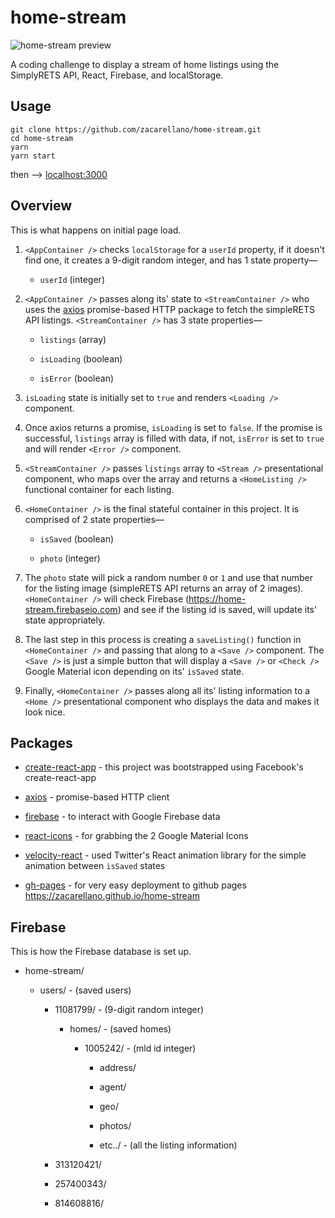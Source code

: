 # home-stream

![home-stream preview](https://zac.codes/img/other/home-stream_preview.png)

A coding challenge to display a stream of home listings using the SimplyRETS API, React, Firebase, and localStorage.

## Usage
```
git clone https://github.com/zacarellano/home-stream.git
cd home-stream
yarn
yarn start
```

then --> [localhost:3000](http://localhost:3000)

## Overview

This is what happens on initial page load.

1. `<AppContainer />` checks `localStorage` for a `userId` property, if it doesn't find one, it creates a 9-digit random integer, and has 1 state property—

    - `userId` (integer)


2. `<AppContainer />` passes along its' state to `<StreamContainer />` who uses the [axios](https://github.com/mzabriskie/axios) promise-based HTTP package to fetch the simpleRETS API listings. `<StreamContainer />` has 3 state properties—
    - `listings` (array)

    - `isLoading` (boolean)

    - `isError` (boolean)

3. `isLoading` state is initially set to `true` and renders `<Loading />` component.

4. Once axios returns a promise, `isLoading` is set to `false`. If the promise is successful, `listings` array is filled with data, if not, `isError` is set to `true` and will render `<Error />` component.

5. `<StreamContainer />` passes `listings` array to `<Stream />` presentational component, who maps over the array and returns a `<HomeListing />` functional container for each listing.

6. `<HomeContainer />` is the final stateful container in this project. It is comprised of 2 state properties—

    - `isSaved` (boolean)

    - `photo` (integer)

7. The `photo` state will pick a random number `0` or `1` and use that number for the listing image (simpleRETS API returns an array of 2 images). `<HomeContainer />` will check Firebase (https://home-stream.firebaseio.com) and see if the listing id is saved, will update its' state appropriately.

8. The last step in this process is creating a `saveListing()` function in `<HomeContainer />` and passing that along to a `<Save />` component. The `<Save />` is just a simple button that will display a `<Save />` or `<Check />` Google Material icon depending on its' `isSaved` state.

9. Finally, `<HomeContainer />` passes along all its' listing information to a `<Home />` presentational component who displays the data and makes it look nice.


## Packages

- [create-react-app](https://github.com/facebookincubator/create-react-app) - this project was bootstrapped using Facebook's create-react-app

- [axios](https://github.com/mzabriskie/axios) - promise-based HTTP client

- [firebase](https://github.com/firebase/) - to interact with Google Firebase data

- [react-icons](https://github.com/gorangajic/react-icons) - for grabbing the 2 Google Material Icons

- [velocity-react](https://github.com/twitter-fabric/velocity-react) - used Twitter's React animation library for the simple animation between `isSaved` states

- [gh-pages](https://github.com/tschaub/gh-pages) - for very easy deployment to github pages https://zacarellano.github.io/home-stream


## Firebase

This is how the Firebase database is set up.

- home-stream/

  - users/ - (saved users)

    - 11081799/ - (9-digit random integer)

      - homes/ - (saved homes)

        - 1005242/ - (mld id integer)

          - address/

          - agent/

          - geo/

           - photos/

           - etc../ - (all the listing information)

    - 313120421/

    - 257400343/

    - 814608816/
